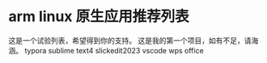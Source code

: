 # arm linux 原生应用推荐列表
这是一个试验列表，希望得到你的支持。
这是我的第一个项目，如有不足，请海涵。
typora
sublime text4
slickedit2023
vscode
wps office